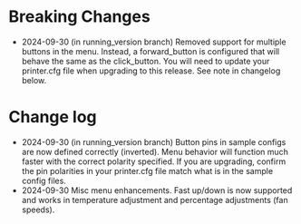 # Breaking Changes

* 2024-09-30 (in running_version branch) Removed support for multiple buttons in the menu.  Instead, a forward_button is configured
that will behave the same as the click_button.  You will need to update your printer.cfg file when
upgrading to this release.  See note in changelog below.

# Change log

* 2024-09-30 (in running_version branch) Button pins in sample configs are now defined correctly (inverted).  Menu behavior will
function much faster with the correct polarity specified.  If you are upgrading, confirm the pin
polarities in your printer.cfg file match what is in the sample config files.
* 2024-09-30 Misc menu enhancements.  Fast up/down is now supported and works in temperature
adjustment and percentage adjustments (fan speeds).
